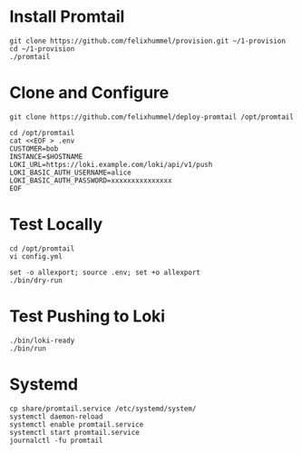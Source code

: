 # Install Promtail
```
git clone https://github.com/felixhummel/provision.git ~/1-provision
cd ~/1-provision
./promtail
```


# Clone and Configure
```
git clone https://github.com/felixhummel/deploy-promtail /opt/promtail

cd /opt/promtail
cat <<EOF > .env
CUSTOMER=bob
INSTANCE=$HOSTNAME
LOKI_URL=https://loki.example.com/loki/api/v1/push
LOKI_BASIC_AUTH_USERNAME=alice
LOKI_BASIC_AUTH_PASSWORD=xxxxxxxxxxxxxxx
EOF
```


# Test Locally
```
cd /opt/promtail
vi config.yml

set -o allexport; source .env; set +o allexport
./bin/dry-run
```


# Test Pushing to Loki
```
./bin/loki-ready
./bin/run
```


# Systemd
```
cp share/promtail.service /etc/systemd/system/
systemctl daemon-reload
systemctl enable promtail.service
systemctl start promtail.service
journalctl -fu promtail
```
